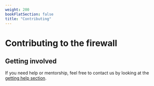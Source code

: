 ```yaml
---
weight: 200
bookFlatSection: false
title: "Contributing"
---
```


# Contributing to the firewall

## Getting involved

If you need help or mentorship, feel free to contact us by looking at the
[getting help section](../../../contributing#getting-help).

